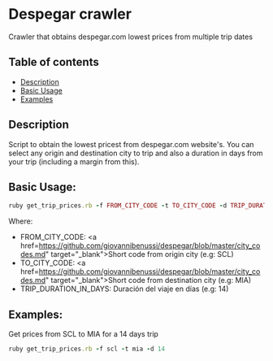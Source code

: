 # Despegar crawler

Crawler that obtains despegar.com lowest prices from multiple trip dates

## Table of contents
- [Description](https://github.com/giovannibenussi/despegar#description)
- [Basic Usage](https://github.com/giovannibenussi/despegar#basic-usage)
- [Examples](https://github.com/giovannibenussi/despegar#examples)

## Description
Script to obtain the lowest pricest from despegar.com website's. You can select any origin and destination city to trip and also a duration in days from your trip (including a margin from this).

## Basic Usage:

```ruby
ruby get_trip_prices.rb -f FROM_CITY_CODE -t TO_CITY_CODE -d TRIP_DURATION_IN_DAYS
```

Where:
* FROM_CITY_CODE: <a href=https://github.com/giovannibenussi/despegar/blob/master/city_codes.md" target="_blank">Short code</a> from origin city (e.g: SCL)
* TO_CITY_CODE: <a href=https://github.com/giovannibenussi/despegar/blob/master/city_codes.md" target="_blank">Short code</a> from destination city (e.g: MIA)
* TRIP_DURATION_IN_DAYS: Duración del viaje en días (e.g: 14)

## Examples:
Get prices from SCL to MIA for a 14 days trip
```ruby
ruby get_trip_prices.rb -f scl -t mia -d 14
```
